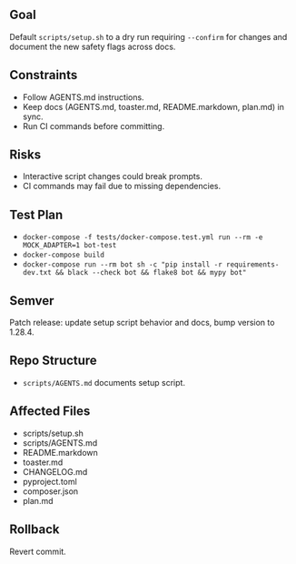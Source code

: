 ## Goal
Default `scripts/setup.sh` to a dry run requiring `--confirm` for changes and document the new safety flags across docs.

## Constraints
- Follow AGENTS.md instructions.
- Keep docs (AGENTS.md, toaster.md, README.markdown, plan.md) in sync.
- Run CI commands before committing.

## Risks
- Interactive script changes could break prompts.
- CI commands may fail due to missing dependencies.

## Test Plan
- `docker-compose -f tests/docker-compose.test.yml run --rm -e MOCK_ADAPTER=1 bot-test`
- `docker-compose build`
- `docker-compose run --rm bot sh -c "pip install -r requirements-dev.txt && black --check bot && flake8 bot && mypy bot"`

## Semver
Patch release: update setup script behavior and docs, bump version to 1.28.4.

## Repo Structure
- `scripts/AGENTS.md` documents setup script.

## Affected Files
- scripts/setup.sh
- scripts/AGENTS.md
- README.markdown
- toaster.md
- CHANGELOG.md
- pyproject.toml
- composer.json
- plan.md

## Rollback
Revert commit.

